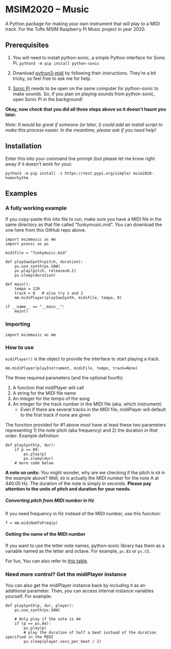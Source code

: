 # MSIM2020 – Music
A Python package for making your own instrument that will play to a MIDI track. For the Tufts MSIM Raspberry Pi Music project in year 2020.

## Prerequisites


1. You will need to install python-sonic, a simple Python interface for Sonic Pi.
`python3 -m pip install python-sonic`

2. Download [python3-midi](https://github.com/louisabraham/python3-midi) by following their instructions. They're a bit tricky, so feel free to ask me for help.

3. [Sonic Pi](https://sonic-pi.net/) needs to be open on the same computer for python-sonic to make sounds. So, if you plan on playing sounds from python-sonic, open Sonic Pi in the background!

**Okay, now check that you did all three steps above so it doesn't haunt you later.**

_Note: It would be great if someone (or later, I) could add an install script to make this process easier. In the meantime, please ask if you need help!_

## Installation

Enter this into your command line prompt (but please let me know right away if it doesn't work for you):

`python3 -m pip install -i https://test.pypi.org/simple/ msim2020-homorhythm`

## Examples

### A fully working example

If you copy-paste this into file to run, make sure you have a MIDI file in the same directory as that file called "funkymusic.mid". You can download the one here from this GitHub repo above.


```
import msimmusic as mm
import psonic as ps

midiFile = "funkymusic.mid"

def playSawSynth(pitch, duration):
    ps.use_synth(ps.SAW)
    ps.play(pitch, release=0.2)
    ps.sleep(duration)

def main():
    tempo = 120
    track = 0   # also try 1 and 2
    mm.midiPlayer(playSawSynth, midiFile, tempo, 0)

if __name__ == "__main__":
    main()

```

### Importing

`import msimmusic as mm`

### How to use
`midiPlayer()` is the object to provide the interface to start playing a track.

```
mm.midiPlayer(playInstrument, midiFile, tempo, track=None)
```

The three required parameters (and the optional fourth):

1. A function that midiPlayer will call
2. A string for the MIDI file name
3. An integer for the tempo of the song
4. An integer for the track number in the MIDI file (aka, which instrument) 
	* Even if there are several tracks in the MIDI file, midiPlayer will default to the first track if none are given


The function provided for #1 above must have at least these two parameters representing 1) the note pitch (aka frequency) and 2) the duration _in that order_. Example definition:

```
def playSynth(p, dur):
	if p == 69:
		ps.play(p)
		ps.sleep(dur)
	# more code below
```

**A note on units:**
You might wonder, why are we checking if the pitch is `69` in the example above? Well, `69` is actually the MIDI number for the note A at 440.00 Hz. The duration of the note is simply in seconds.
**Please pay attention to the units of pitch and duration for your needs.**


##### Converting pitch from MIDI number in Hz
If you need frequency in Hz instead of the MIDI number, use this function:

```
f = mm.midiNumToFreq(p)
```

#### Getting the name of the MIDI number
If you want to use the letter note names, python-sonic library has them as a variable named as the letter and octave. For example, `ps.B3` or `ps.C5`.

For fun, You can also refer to [this table](https://www.inspiredacoustics.com/en/MIDI_note_numbers_and_center_frequencies).


### Need more control? Get the midiPlayer instance
You can also get the midiPlayer instance back by including it as an additional parameter. Then, you can access internal instance variables yourself. For example:

```
def playSynth(p, dur, player):
    ps.use_synth(ps.SAW)

    # Only play if the note is A4
    if (p == ps.A4):
        ps.play(p)
        # play the duration of half a beat instead of the duration specified in the MIDI
        ps.sleep(player.secs_per_beat / 2)
```
